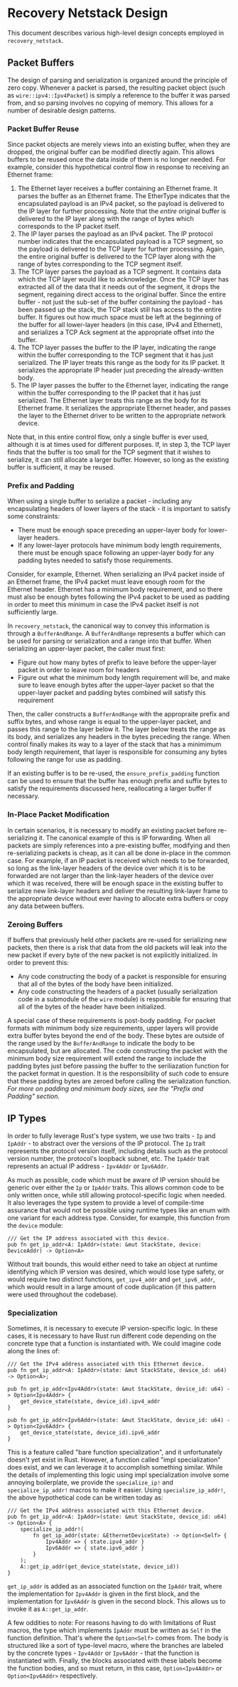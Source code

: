 # Recovery Netstack Design

This document describes various high-level design concepts employed in
`recovery_netstack`.

## Packet Buffers

The design of parsing and serialization is organized around the principle of
zero copy. Whenever a packet is parsed, the resulting packet object (such as
`wire::ipv4::Ipv4Packet`) is simply a reference to the buffer it was parsed
from, and so parsing involves no copying of memory. This allows for a number of
desirable design patterns.

### Packet Buffer Reuse

Since packet objects are merely views into an existing buffer, when they are
dropped, the original buffer can be modified directly again. This allows buffers
to be reused once the data inside of them is no longer needed. For example,
consider this hypothetical control flow in response to receiving an Ethernet
frame:

1. The Ethernet layer receives a buffer containing an Ethernet frame. It parses
   the buffer as an Ethernet frame. The EtherType indicates that the
   encapsulated payload is an IPv4 packet, so the payload is delivered to the IP
   layer for further processing. Note that the *entire* original buffer is
   delivered to the IP layer along with the range of bytes which corresponds to
   the IP packet itself.
2. The IP layer parses the payload as an IPv4 packet. The IP protocol number
   indicates that the encapsulated payload is a TCP segment, so the payload is
   delivered to the TCP layer for further processing. Again, the entire original
   buffer is delivered to the TCP layer along with the range of bytes
   corresponding to the TCP segment itself.
3. The TCP layer parses the payload as a TCP segment. It contains data which the
   TCP layer would like to acknowledge. Once the TCP layer has extracted all of
   the data that it needs out of the segment, it drops the segment, regaining
   direct access to the original buffer. Since the entire buffer - not just the
   sub-set of the buffer containing the payload - has been passed up the stack,
   the TCP stack still has access to the entire buffer. It figures out how much
   space must be left at the beginning of the buffer for all lower-layer headers
   (in this case, IPv4 and Ethernet), and serializes a TCP Ack segment at the
   appropriate offset into the buffer.
4. The TCP layer passes the buffer to the IP layer, indicating the range within
   the buffer corresponding to the TCP segment that it has just serialized. The
   IP layer treats this range as the body for its IP packet. It serializes the
   appropriate IP header just preceding the already-written body.
5. The IP layer passes the buffer to the Ethernet layer, indicating the range
   within the buffer corresponding to the IP packet that it has just serialized.
   The Ethernet layer treats this range as the body for its Ethernet frame. It
   serializes the appropriate Ethernet header, and passes the layer to the
   Ethernet driver to be written to the appropriate network device.

Note that, in this entire control flow, only a single buffer is ever used,
although it is at times used for different purposes. If, in step 3, the TCP
layer finds that the buffer is too small for the TCP segment that it wishes to
serialize, it can still allocate a larger buffer. However, so long as the
existing buffer is sufficient, it may be reused.

### Prefix and Padding

When using a single buffer to serialize a packet - including any encapsulating
headers of lower layers of the stack - it is important to satisfy some
constraints:
- There must be enough space preceding an upper-layer body for lower-layer
  headers.
- If any lower-layer protocols have minimum body length requirements, there must
  be enough space following an upper-layer body for any padding bytes needed to
  satisfy those requirements.

Consider, for example, Ethernet. When serializing an IPv4 packet inside of an
Ethernet frame, the IPv4 packet must leave enough room for the Ethernet header.
Ethernet has a minimum body requirement, and so there must also be enough bytes
following the IPv4 packet to be used as padding in order to meet this minimum in
case the IPv4 packet itself is not sufficiently large.

In `recovery_netstack`, the canonical way to convey this information is through
a `BufferAndRange`. A `BufferAndRange` represents a buffer which can be used for
parsing or serialization and a range into that buffer. When serializing an
upper-layer packet, the caller must first:
- Figure out how many bytes of prefix to leave before the upper-layer packet in
  order to leave room for headers
- Figure out what the minimum body length requirement will be, and make sure to
  leave enough bytes after the upper-layer packet so that the upper-layer packet
  and padding bytes combined will satisfy this requirement

Then, the caller constructs a `BufferAndRange` with the appropraite prefix and
suffix bytes, and whose range is equal to the upper-layer packet, and passes
this range to the layer below it. The layer below treats the range as its body,
and serializes any headers in the bytes preceding the range. When control
finally makes its way to a layer of the stack that has a minimimum body length
requirement, that layer is responsible for consuming any bytes following the
range for use as padding.

If an existing buffer is to be re-used, the `ensure_prefix_padding` function can
be used to ensure that the buffer has enough prefix and suffix bytes to satisfy
the requirements discussed here, reallocating a larger buffer if necessary.

### In-Place Packet Modification

In certain scenarios, it is necessary to modify an existing packet before
re-serializing it. The canonical example of this is IP forwarding. When all
packets are simply references into a pre-existing buffer, modifying and then
re-serializing packets is cheap, as it can all be done in-place in the common
case. For example, if an IP packet is received which needs to be forwarded, so
long as the link-layer headers of the device over which it is to be forwarded
are not larger than the link-layer headers of the device over which it was
received, there will be enough space in the existing buffer to serialize new
link-layer headers and deliver the resulting link-layer frame to the appropriate
device without ever having to allocate extra buffers or copy any data between
buffers.

### Zeroing Buffers

If buffers that previously held other packets are re-used for serializing
new packets, then there is a risk that data from the old packets will leak
into the new packet if every byte of the new packet is not explicitly
initialized. In order to prevent this:
- Any code constructing the body of a packet is responsible for ensuring that
  all of the bytes of the body have been initialized.
- Any code constructing the headers of a packet (usually serialization code in a
  submodule of the `wire` module) is responsible for ensuring that all of the
  bytes of the header have been initialized.

A special case of these requirements is post-body padding. For packet formats
with minimum body size requirements, upper layers will provide extra buffer
bytes beyond the end of the body. These bytes are outside of the range used by
the `BufferAndRange` to indicate the body to be encapsulated, but are allocated.
The code constructing the packet with the minimum body size requirement will
extend the range to include the padding bytes just before passing the buffer to
the seriliazation function for the packet format in question. It is the
responsibility of such code to ensure that these padding bytes are zeroed before
calling the serialization function. *For more on padding and minimum body sizes,
see the "Prefix and Padding" section.*

## IP Types

In order to fully leverage Rust's type system, we use two traits - `Ip` and
`IpAddr` - to abstract over the versions of the IP protocol. The `Ip` trait
represents the protocol version itself, including details such as the protocol
version number, the protocol's loopback subnet, etc. The `IpAddr` trait
represents an actual IP address - `Ipv4Addr` or `Ipv6Addr`.

As much as possible, code which must be aware of IP version should be generic
over either the `Ip` or `IpAddr` traits. This allows common code to be only
written once, while still allowing protocol-specific logic when needed. It also
leverages the type system to provide a level of compile-time assurance that
would not be possible using runtime types like an enum with one variant for each
address type. Consider, for example, this function from the `device` module:

```
/// Get the IP address associated with this device.
pub fn get_ip_addr<A: IpAddr>(state: &mut StackState, device: DeviceAddr) -> Option<A>
```

Without trait bounds, this would either need to take an object at runtime
identifying which IP version was desired, which would lose type safety, or would
require two distinct functions, `get_ipv4_addr` and `get_ipv6_addr`, which would
result in a large amount of code duplication (if this pattern were used
throughout the codebase).

### Specialization

Sometimes, it is necessary to execute IP version-specific logic. In these cases,
it is necessary to have Rust run different code depending on the concrete type
that a function is instantiated with. We could imagine code along the lines of:

```
/// Get the IPv4 address associated with this Ethernet device.
pub fn get_ip_addr<A: IpAddr>(state: &mut StackState, device_id: u64) -> Option<A>;

pub fn get_ip_addr<Ipv4Addr>(state: &mut StackState, device_id: u64) -> Option<Ipv4Addr> {
    get_device_state(state, device_id).ipv4_addr
}

pub fn get_ip_addr<Ipv6Addr>(state: &mut StackState, device_id: u64) -> Option<Ipv6Addr> {
    get_device_state(state, device_id).ipv6_addr
}
```

This is a feature called "bare function specialization", and it unfortunately
doesn't yet exist in Rust. However, a function called "impl specialization" does
exist, and we can leverage it to accomplish something similar. While the details
of implementing this logic using impl specialization involve some annoying
boilerplate, we provide the `specialize_ip!` and `specialize_ip_addr!` macros to
make it easier. Using `specialize_ip_addr!`, the above hypothetical code can be
written today as:

```
/// Get the IPv4 address associated with this Ethernet device.
pub fn get_ip_addr<A: IpAddr>(state: &mut StackState, device_id: u64) -> Option<A> {
    specialize_ip_addr!(
        fn get_ip_addr(state: &EthernetDeviceState) -> Option<Self> {
            Ipv4Addr => { state.ipv4_addr }
            Ipv6Addr => { state.ipv6_addr }
        }
    );
    A::get_ip_addr(get_device_state(state, device_id))
}
```

`get_ip_addr` is added as an associated function on the `IpAddr` trait, where
the implementation for `Ipv4Addr` is given in the first block, and the
implementation for `Ipv6Addr` is given in the second block. This allows us to
invoke it as `A::get_ip_addr`.

A few oddities to note: For reasons having to do with limitations of Rust
macros, the type which implements `IpAddr` must be written as `Self` in the
function definition. That's where the `Option<Self>` comes from. The body is
structured like a sort of type-level macro, where the branches are labeled by
the concrete types - `Ipv4Addr` or `Ipv6Addr` - that the function is
instantiated with. Finally, the blocks associated with these labels become the
function bodies, and so must return, in this case, `Option<Ipv4Addr>` or
`Option<Ipv6Addr>` respectively.